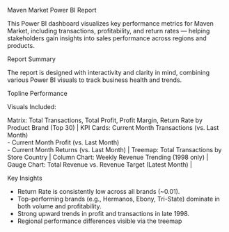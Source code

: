  Maven Market Power BI Report

This Power BI dashboard visualizes key performance metrics for Maven Market, including transactions, profitability, and return rates — helping stakeholders gain insights into sales performance across regions and products.

 Report Summary

The report is designed with interactivity and clarity in mind, combining various Power BI visuals to track business health and trends.

Topline Performance

Visuals Included:


Matrix: Total Transactions, Total Profit, Profit Margin, Return Rate by Product Brand (Top 30) |
KPI Cards: Current Month Transactions (vs. Last Month)<br>- Current Month Profit (vs. Last Month)<br>- Current Month Returns (vs. Last Month) |
Treemap: Total Transactions by Store Country |
Column Chart:  Weekly Revenue Trending (1998 only) |
Gauge Chart: Total Revenue vs. Revenue Target (Latest Month) |


 Key Insights

- Return Rate is consistently low across all brands (~0.01).
- Top-performing brands (e.g., Hermanos, Ebony, Tri-State) dominate in both volume and profitability.
- Strong upward trends in profit and transactions in late 1998.
- Regional performance differences visible via the treemap 
